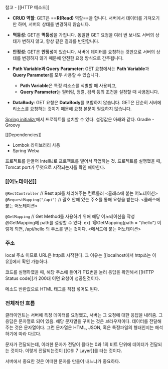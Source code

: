 참고 - [[HTTP 메소드]]

- **CRUD 역할**: GET은 ==**R(Read)** 역할==을 합니다. 서버에서 데이터를 가져오기만 하며, 서버의 상태를 변경하지 않습니다.
    
- **멱등성**: GET은 **멱등성**을 가집니다. 동일한 GET 요청을 여러 번 보내도 서버의 상태가 변하지 않고, 항상 같은 결과를 반환합니다.
    
- **안정성**: GET은 **안정성**이 있습니다. 서버에 데이터를 요청하는 것만으로 서버의 상태를 변경하지 않기 때문에 안전한 요청 방식으로 간주됩니다.
    
- **Path Variable과 Query Parameter**: GET 요청에서는 **Path Variable**과 **Query Parameter**를 모두 사용할 수 있습니다.
    
    - **Path Variable**은 특정 리소스를 식별할 때 사용되고,
    - **Query Parameter**는 필터링, 정렬, 검색 등의 조건을 설정할 때 사용됩니다.
- **DataBody**: GET 요청은 **DataBody**를 포함하지 않습니다. GET은 단순히 서버에 리소스를 요청하는 것이기 때문에 요청 본문이 필요하지 않습니다.


[Spring initializr](https://start.spring.io/)에서 프로젝트를 설치할 수 있다.
설정값은 아래와 같다.
Gradle - Groovy

[[Dependencies]]
- Lombok 라이브러리 사용
- Spring Weba

프로젝트를 만들어 IntelliJ로 프로젝트를 열어서 작업하는 것.
프로젝트를 실행했을 때, Tomcat port가 무엇으로 시작되는지를 확인 해야한다.


### [[어노테이션]]
`@RestController`
	// Rest api를 처리해주는 컨트롤러
	<클래스에 붙는 어노테이션>
`@RequestMapping("/api")`
	// 괄호 안에 있는 주소를 통해 요청을 받는다.
	<클래스에 붙는 어노테이션>

`@GetMapping`
	// Get Method를 사용하기 위해 해당 어노테이션을 작성
	@GetMapping에 path를 설정할 수 있다.
	ex) `@GetMapping(path = "/hello")
	이렇게 되면, /api/hello 의 주소를 받는 것이다.
	<메서드에 붙는 어노테이션>

### 주소
local 주소 이므로 URL은 http로 시작한다. 그 이유는 [[localhost에서 http쓰는 이유]]에서 확인 가능하다.

코드를 실행하였을 때, 해당 주소에 들어가 F12번을 눌러 응답을 확인해서 [[HTTP Status code]]가 200대 이면 요청이 성공된것이다.

메소드 반환값으로 HTML 태그를 직접 넣어도 된다.


### 전체적인 흐름
클라이언트는 서버에 특정 데이터를 요청했고, 서버는 그 요청에 대한 응답을 내려줌.
그 응답은 문자열로 되어 있음. 해당 문자열을 꾸미는 것은 브라우저이다.
데이터를 전달해주는 것은 문자열이다. 그런 문자열은 HTML, JSON, 혹은 특정파일의 형태인지는 해석하기에 따라 다르다.

문자가 전달되는데, 이러한 문자가 전달이 될때는 0과 1의 비트 단위에 데이터가 전달되는 것이다.
이렇게 전달되는것이 [[OSI 7 Layer]]를 타는 것이다.

서버에서 중요한 것은 어떠한 문자를 만들어 내느냐가 중요하다.


